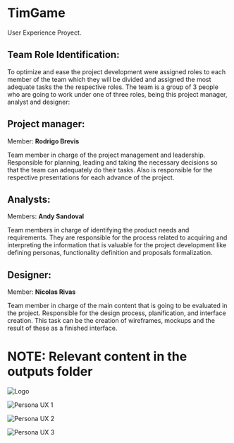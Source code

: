 # TimGame

User Experience Proyect.

## Team Role Identification:
To optimize and ease the project development were assigned roles to each member of the team which they will be divided and assigned the most adequate tasks the the respective roles.
The team is a group of 3 people who are going to work under one of three roles, being this  project manager, analyst and designer:

## Project manager:
Member: **Rodrigo Brevis**

Team member in charge of the project management and leadership. Responsible for planning, leading and taking the necessary decisions  so that the team can adequately do their tasks. Also is responsible for the respective presentations for each advance of the project.

## Analysts:
Members: **Andy Sandoval**

Team members in charge of identifying the product needs and requirements. They are responsible for the process related to acquiring and interpreting the information that is valuable for the project development like defining personas, functionality definition and proposals formalization.

## Designer:
Member: **Nicolas Rivas**

Team member in charge of the main content that is going to be evaluated in the project. Responsible for the design process, planification, and interface creation. This task can be the creation of wireframes, mockups and the result of these as a finished interface.

# NOTE: Relevant content in the outputs folder

![Logo](https://raw.githubusercontent.com/andysandoval/timgame/main/source/Logos/Timgame%20logo.jpg)

![Persona UX 1](https://github.com/andysandoval/timgame/blob/3394cda0cca3f762917191ae6f0ff1fd762ff267/outputs/Person%20UX/UX%20persona-1.png)

![Persona UX 2](https://github.com/andysandoval/timgame/blob/f8db0ff103a5943de8f0bf8796f348c76f5e49a5/outputs/Person%20UX/UX%20persona-2.png)

![Persona UX 3](https://github.com/andysandoval/timgame/blob/f8db0ff103a5943de8f0bf8796f348c76f5e49a5/outputs/Person%20UX/UX%20persona-3.png)


